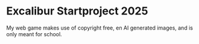 # Excalibur Startproject 2025

My web game makes use of copyright free, en AI generated images, and is only meant for school.


